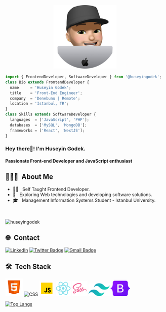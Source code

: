 <p align="center">
  <img src="https://github.com/huseyingodek/huseyingodek/blob/main/assets/huseyingo.png" height="200"/>
</p>

```js
import { FrontendDeveloper, SoftwareDeveloper } from '@huseyingodek';
class Bio extends FrontendDeveloper {
  name     = 'Huseyin Godek';
  title    = 'Front-End Engineer';
  company  = 'Denebunu | Remote';
  location = 'Istanbul, TR';
}
class Skills extends SoftwareDeveloper {
  languages  = ['JavaScript', 'PHP'];
  databases  = ['MySQL', 'MongoDB'];
  frameworks = ['React', 'NextJS'];
}
```

<h3> Hey there👋! I'm Huseyin Godek.</h3>
<h4> Passionate Front-end Developer and JavaScript enthusiast </h4>

## 👨🏻‍💻 &nbsp;About Me 

- 🧑‍💻 &nbsp; Self Taught Frontend Developer.
- 🤔 &nbsp; Exploring Web technologies and developing software solutions.
- 🎓 &nbsp; Management Information Systems Student - Istanbul University.

<br>
<p align="left"> 
  <img src="https://komarev.com/ghpvc/?username=huseyingodek&label=Profile%20views&color=0e75b6&style=flat-square" alt="huseyingodek" />
</p>

## 🌐 &nbsp;Contact

[![LinkedIn](https://img.shields.io/badge/-huseyingodek-blue?style=flat-square&logo=linkedin&logoColor=white&link=https://www.linkedin.com/in/huseyingodek/)](https://www.linkedin.com/in/huseyingodek/)
[![Twitter Badge](https://img.shields.io/badge/-@kuyrukszucurtma-1ca0f1?style=flat-square&labelColor=1ca0f1&logo=twitter&logoColor=white&link=https://twitter.com/kuyrukszucurtma)](https://twitter.com/kuyrukszucurtma)
[![Gmail Badge](https://img.shields.io/badge/-godekhuseyin@gmail.com-c14438?style=flat-square&logo=Gmail&logoColor=white&link=mailto:godekhuseyin@gmail.com)](mailto:godekhuseyin@gmail.com)

## 🛠 &nbsp;Tech Stack

<p>
    <img alt="HTML" title="HTML" height="55" width="auto" src="./assets/html.png">
    <img alt="CSS" title="CSS" height="55" width="auto" src="https://img.icons8.com/color/344/css3.png">
    <img alt="JavaScript" title="JavaScript" height="48" width="auto" src="./assets/javascript.gif">
    <img alt="React" title="React" height="48" width="auto" src="./assets/React.png">
    <img alt="Sass" title="Sass" height="48" width="auto" src="./assets/Sass.png">
    <img alt="Tailwind" title="Tailwind" height="40" width="auto" src="./assets/tailwind.png">
    <img alt="Bootstrap" title="Bootstrap" height="48" width="auto" src="./assets/Bootstrap.png">
</p>

[![Top Langs](https://github-readme-stats.vercel.app/api/top-langs/?username=huseyingodek&layout=compact)](https://github.com/huseyingodek/github-readme-stats)

<!-- ## 📈 &nbsp;Stats
 -->
<!-- ![huseyingodek's github stats](https://github-readme-stats.vercel.app/api?username=huseyingodek&hide=["issues"]&show_icons=true&line_height=30) -->

<!-- ![huseyingodek's Languages stats](https://github-readme-stats.vercel.app/api/top-langs/?username=huseyingodek&theme=buefy&layout=compact&langs_count=10)
 -->

